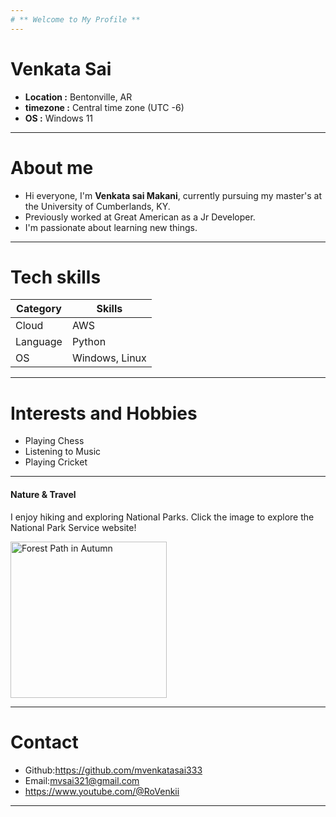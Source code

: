```yaml
---
# ** Welcome to My Profile **
---
```

# Venkata Sai 

 - **Location :** Bentonville, AR
 - **timezone :** Central time zone (UTC -6)
 - **OS :** Windows 11

 ---
# About me 
- Hi everyone, I'm **Venkata sai Makani**, currently pursuing my master's at the University of Cumberlands, KY.
- Previously worked at Great American as a Jr Developer.
- I'm passionate about learning new things.

---

# Tech skills

|Category |Skills        |
|---------|--------------|
|Cloud    |  AWS         |
|Language |Python        |
|OS       |Windows, Linux|


---

# Interests and Hobbies  
 - Playing Chess 
 - Listening to Music 
 - Playing Cricket 

 ---
 #### Nature & Travel 
I enjoy hiking and exploring National Parks. Click the image to explore the National Park Service website!

<a href="https://www.nps.gov/index.htm">
  <img 
    src="https://images.unsplash.com/photo-1444465598739-166c3038c7f9?q=80&w=2070&auto=format&fit=crop&ixlib=rb-4.0.3&ixid=M3wxMjA3fDB8MHxwaG90by1wYWdlfHx8fGVufDB8fHx8fA%3D%3D" 
    alt="Forest Path in Autumn" 
    width="250" 
  />
</a>

 ---
 
# Contact 
- Github:https://github.com/mvenkatasai333
- Email:mvsai321@gmail.com
- https://www.youtube.com/@RoVenkii

---

